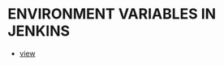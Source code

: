 # ENVIRONMENT VARIABLES IN JENKINS 
* [view](https://support.cloudbees.com/hc/en-us/articles/203802500-Injecting-Secrets-into-Jenkins-Build-Jobs)
